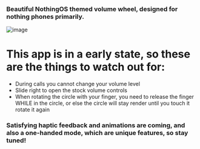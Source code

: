 ### Beautiful NothingOS themed volume wheel, designed for nothing phones primarily.

![image](https://github.com/user-attachments/assets/230eada1-3870-4e8a-9db4-0612a9c59aca)

# This app is in a early state, so these are the things to watch out for:
  - During calls you cannot change your volume level
  - Slide right to open the stock volume controls
  - When rotating the circle with your finger, you need to release the finger WHILE in the circle, or else the circle will stay render until you touch it rotate it again

### Satisfying haptic feedback and animations are coming, and also a one-handed mode, which are unique features, so stay tuned!
